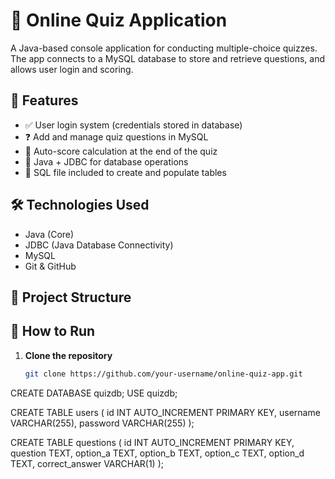 # 🧠 Online Quiz Application
A Java-based console application for conducting multiple-choice quizzes. The app connects to a MySQL database to store and retrieve questions, and allows user login and scoring.

## 🚀 Features
- ✅ User login system (credentials stored in database)
- ❓ Add and manage quiz questions in MySQL
- 🎯 Auto-score calculation at the end of the quiz
- 💾 Java + JDBC for database operations
- 🧾 SQL file included to create and populate tables

## 🛠️ Technologies Used
- Java (Core)
- JDBC (Java Database Connectivity)
- MySQL
- Git & GitHub

## 🧩 Project Structure



## 🧪 How to Run
1. **Clone the repository**
   ```bash
   git clone https://github.com/your-username/online-quiz-app.git


 CREATE DATABASE quizdb;
USE quizdb;

CREATE TABLE users (
  id INT AUTO_INCREMENT PRIMARY KEY,
  username VARCHAR(255),
  password VARCHAR(255)
);

CREATE TABLE questions (
  id INT AUTO_INCREMENT PRIMARY KEY,
  question TEXT,
  option_a TEXT,
  option_b TEXT,
  option_c TEXT,
  option_d TEXT,
  correct_answer VARCHAR(1)
);


